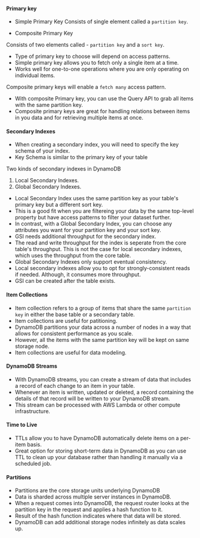 #### Primary key

- Simple Primary Key
Consists of single element called a `partition key`.

- Composite Primary Key

Consists of two elements called - `partition key` and a `sort key`.


- Type of primary key to choose will depend on access patterns.
- Simple primary key allows you to fetch only a single item at a time.
- Works well for one-to-one operations where you are only operating on individual items.

Composite primary keys will enable a `fetch many` access pattern.
- With composite Primary key, you can use the Query API to grab all items with the same partition key.
- Composite primary keys are great for handling relations between items in you data and for retrieving multiple items at once.

#### Secondary Indexes

- When creating a secondary index, you will need to specify the key schema of your index.
- Key Schema is similar to the primary key of your table

Two kinds of secondary indexes in DynamoDB

1. Local Secondary Indexes.
2. Global Secondary Indexes.

- Local Secondary Index uses the same partition key as your table's primary key but a different sort key.
- This is a good fit when you are filtereing your data by the same top-level property but have access patterns to filter your dataset further.
- In contrast, with a Global Secondary Index, you can choose any attributes you want for your partition key and your sort key.
- GSI needs additional throughput for the secondary index.
- The read and write throughput for the index is seperate from the core table's throughput. This is not the case for local secondary indexes, which uses the throughput from the core table.
- Global Secondary Indexes only support eventual consistency.
- Local secondary indexes allow you to opt for strongly-consistent reads if needed. Although, it consumes more throughput.
- GSI can be created after the table exists.

#### Item Collections

- Item collection refers to a group of items that share the same `partition key` in either the base table or a secondary table.
- Item collections are useful for patitioning. 
- DynamoDB partitions your data across a number of nodes in a way that allows for consistent performance as you scale.
- However, all the items with the same partition key will be kept on same storage node.
- Item collections are useful for data modeling.

#### DynamoDB Streams

- With DynamoDB streams, you can create a stream of data that includes a record of each change to an item in your table.
- Whenever an item is written, updated or deleted, a record containing the details of that record will be written to your DynamoDB stream.
- This stream can be processed with AWS Lambda or other compute infrastructure.

#### Time to Live

- TTLs allow you to have DynamoDB automatically delete items on a per-item basis.
- Great option for storing short-term data in DynamoDB as you can use TTL to clean up your database rather than handling it manually via a scheduled job.

#### Partitions

- Partitions are the core storage units underlying DynamoDB
- Data is sharded across multiple server instances in DynamoDB.
- When a request comes into DynamoDB, the request router looks at the partition key in the request and applies a hash function to it.
- Result of the hash function indicates where that data will be stored.
- DynamoDB can add additional storage nodes infinitely as data scales up.

